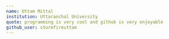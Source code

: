```yaml
---
name: Uttam Mittal
institution: Uttaranchal University
quote: programming is very cool and github is very enjoyable
github_user: stormfireuttam
---
```

